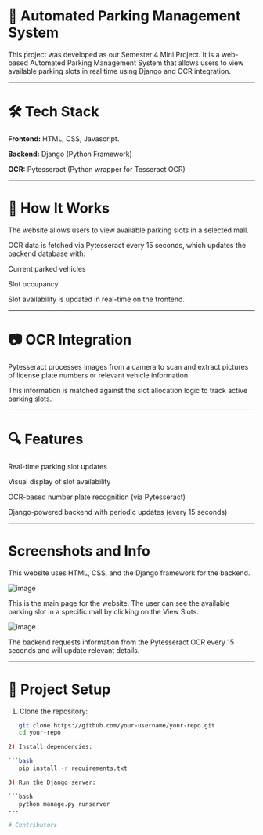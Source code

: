 # 🚗 Automated Parking Management System
This project was developed as our Semester 4 Mini Project. It is a web-based Automated Parking Management System that allows users to view available parking slots in real time using Django and OCR integration.

---

# 🛠️ Tech Stack
**Frontend:** HTML, CSS, Javascript.

**Backend:** Django (Python Framework)

**OCR:** Pytesseract (Python wrapper for Tesseract OCR)

---
# 🧠 How It Works
The website allows users to view available parking slots in a selected mall.

OCR data is fetched via Pytesseract every 15 seconds, which updates the backend database with:

Current parked vehicles

Slot occupancy

Slot availability is updated in real-time on the frontend.

---

# 📷 OCR Integration
Pytesseract processes images from a camera to scan and extract pictures of license plate numbers or relevant vehicle information.

This information is matched against the slot allocation logic to track active parking slots.

---

# 🔍 Features
Real-time parking slot updates

Visual display of slot availability

OCR-based number plate recognition (via Pytesseract)

Django-powered backend with periodic updates (every 15 seconds)

---

# Screenshots and Info
This website uses HTML, CSS, and the Django framework for the backend.

![image](https://github.com/Shibhya1/MiniProjectsem4/assets/123581067/b4f816cb-2780-4bd7-b1f2-0c2206590b00)

This is the main page for the website. The user can see the available parking slot in a specific mall by clicking on the View Slots.



![image](https://github.com/Shibhya1/MiniProjectsem4/assets/123581067/d8a8d2ca-f651-48bb-94fa-59228f7fb6a5)

The backend requests information from the Pytesseract OCR every 15 seconds and will update relevant details.

---

# 📁 Project Setup
1) Clone the repository:

```bash
   git clone https://github.com/your-username/your-repo.git
   cd your-repo

2) Install dependencies:

```bash
   pip install -r requirements.txt

3) Run the Django server:

```bash
   python manage.py runserver
---

# Contributors
